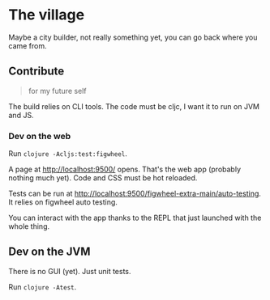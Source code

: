 # The village 

Maybe a city builder, not really something yet, you can
go back where you came from.

## Contribute

> for my future self

The build relies on CLI tools.
The code must be cljc, I want it to run on JVM and JS.

### Dev on the web

Run `clojure -Acljs:test:figwheel`.

A page at [http://localhost:9500/]() opens. That's the web
app (probably nothing much yet). Code and CSS must be 
hot reloaded.

Tests can be run at [http://localhost:9500/figwheel-extra-main/auto-testing]().
It relies on figwheel auto testing.

You can interact with the app thanks to the REPL that just
launched with the whole thing.

## Dev on the JVM

There is no GUI (yet). Just unit tests.

Run `clojure -Atest`.